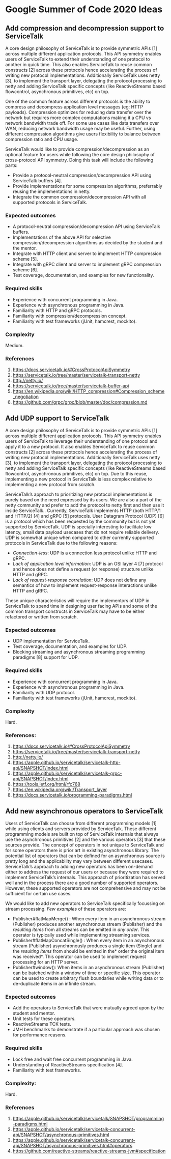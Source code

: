 # Google Summer of Code 2020 Ideas

## Add compression and decompression support to ServiceTalk

A core design philosophy of ServiceTalk is to provide symmetric APIs [1] across multiple different application protocols. This API symmetry enables users of ServiceTalk to extend their understanding of one protocol to another in quick time. This also enables ServiceTalk to reuse common constructs [2] across these protocols hence accelerating the process of writing new protocol implementations. Additionally ServiceTalk uses netty [3], to implement the transport layer, delegating the protocol processing to netty and adding ServiceTalk specific concepts (like ReactiveStreams based flowcontrol, asynchronous primitives, etc) on top.

One of the common feature across different protocols is the ability to compress and decompress application level messages (eg: HTTP payloads). Compression optimizes for reducing data transfer over the network but requires more complex computations making it a CPU vs network bandwidth trade off. For some use cases like data transfers over WAN, reducing network bandwidth usage may be useful. Further, using different compression algorithms give users flexibility to balance between compression ratio and CPU usage.

ServiceTalk would like to provide compression/decompression as an optional feature for users while following the core design philosophy of cross-protocol API symmetry. Doing this task will include the following parts:

* Provide a protocol-neutral compression/decompression API using ServiceTalk buffers [4].
* Provide implementations for some compression algorithms, preferrably reusing the implementations in netty.
* Integrate the common compression/decompression API with all supported protocols in ServiceTalk.


### Expected outcomes

* A protocol-neutral compression/decompression API using ServiceTalk buffers.
* Implementations of the above API for selective compression/decompression algorithms as decided by the student and the mentor.
* Integrate with HTTP client and server to implement HTTP compression scheme [5].
* Integrate with gRPC client and server to implement gRPC compression scheme [6].
* Test coverage, documentation, and examples for new functionality.

### Required skills

* Experience with concurrent programming in Java.
* Experience with asynchronous programming in Java.
* Familiarity with HTTP and gRPC protocols.
* Familiarity with compression/decompression concept.
* Familiarity with test frameworks (jUnit, hamcrest, mockito).

### Complexity
 
Medium.

### References
1. https://docs.servicetalk.io/#CrossProtocolApiSymmetry
2. https://servicetalk.io/tree/master/servicetalk-transport-netty
3. http://netty.io/
4. https://servicetalk.io/tree/master/servicetalk-buffer-api
5. https://en.wikipedia.org/wiki/HTTP_compression#Compression_scheme_negotiation
6. https://github.com/grpc/grpc/blob/master/doc/compression.md


## Add UDP support to ServiceTalk

A core design philosophy of ServiceTalk is to provide symmetric APIs [1] across multiple different application protocols. This API symmetry enables users of ServiceTalk to leverage their understanding of one protocol and apply it to a new protocol. It also enables ServiceTalk to reuse common constructs [2] across these protocols hence accelerating the process of writing new protocol implementations. Additionally ServiceTalk uses netty [3], to implement the transport layer, delegating the protocol processing to netty and adding ServiceTalk specific concepts (like ReactiveStreams based flowcontrol, asynchronous primitives, etc) on top. Due to this reuse, implementing a new protocol in ServiceTalk is less complex relative to implementing a new protocol from scratch.

ServiceTalk’s approach to prioritizing new protocol implementations is purely based on the need expressed by its users. We are also a part of the netty community and prefer to add the protocol to netty first and then use it inside ServiceTalk.. Currently, ServiceTalk implements HTTP (both HTTP/1 and HTTP/2) [4] and gRPC [5] protocols. User Datagram Protocol (UDP) [6] is a protocol which has been requested by the community but is not yet supported by ServiceTalk. UDP is specially interesting to facilitate low latency, small data payload usecases that do not require reliable delivery. UDP is somewhat unique when compared to other currently supported protocols in ServiceTalk due to the following reasons:

* _Connection-less_: UDP is a connection less protocol unlike HTTP and gRPC.
* _Lack of application level information_: UDP is an OSI layer 4 [7] protocol and hence does not define a request (or response) structure unlike HTTP and gRPC.
* _Lack of request-response correlation_: UDP does not define any semantics of how to implement request-response interactions unlike HTTP and gRPC.

These unique characteristics will require the implementors of UDP in ServiceTalk to spend time in designing user facing APIs and some of the common transport constructs in ServiceTalk may have to be either refactored or written from scratch. 

### Expected outcomes

* UDP implementation for ServiceTalk.
* Test coverage, documentation, and examples for UDP.
* Blocking streaming and asynchronous streaming programming paradigms [8] support for UDP.

### Required skills

* Experience with concurrent programming in Java.
* Experience with asynchronous programming in Java.
* Familiarity with UDP protocol.
* Familiarity with test frameworks (jUnit, hamcrest, mockito).

### Complexity

Hard.

### References:
1. https://docs.servicetalk.io/#CrossProtocolApiSymmetry
2. https://servicetalk.io/tree/master/servicetalk-transport-netty
3. http://netty.io/
4. https://apple.github.io/servicetalk/servicetalk-http-api/SNAPSHOT/index.html
5. https://apple.github.io/servicetalk/servicetalk-grpc-api/SNAPSHOT/index.html
6. https://tools.ietf.org/html/rfc768
7. https://en.wikipedia.org/wiki/Transport_layer
8. https://docs.servicetalk.io/programming-paradigms.html


## Add new asynchronous operators to ServiceTalk

Users of ServiceTalk can choose from different programming models [1] while using clients and servers provided by ServiceTalk. These different programming models are built on top of ServiceTalk internals that always use the asynchronous primitives [2] and the various operators [3] that these sources provide. The concept of operators in not unique to ServiceTalk and for some operators there is prior art in existing asynchronous library. The potential list of operators that can be defined for an asynchronous source is pretty long and the applicability may vary between different usecases. ServiceTalk’s approach to adding new operators has been on-demand either to address the request of our users or because they were required to implement ServiceTalk’s internals. This approach of prioritization has served well and in the process there are a good number of supported operators. However, these supported operators are not comprehensive and may not be sufficient for certain use cases. 

We would like to add new operators to ServiceTalk specifically focussing on stream processing. *Few examples* of these operators are:

* Publisher#flatMapMerge() :  When every item in an asynchronous stream (Publisher) produces another asynchronous stream (Publisher) and the *resulting items* from all streams can be emitted in *any order*. This operator is typically used while implementing streaming services.
* Publisher#flatMapConcatSingle() :  When every item in an asynchronous stream (Publisher) asynchronously produces a single item (Single) and the *resulting items* from should be emitted in the* order the original item was received*. This operator can be used to implement request processing for an HTTP server.
* Publisher#window(): When items in an asynchronous stream (Publisher) can be batched within a window of time or specific size. This operator can be used to create arbitrary flush boundaries while writing data or to de-duplicate items in an infinite stream.

### Expected outcomes

* Add the operators to ServiceTalk that were mutually agreed upon by the student and mentor.
* Unit tests for these operators.
* ReactiveStreams TCK tests.
* JMH benchmarks to demonstrate if a particular approach was chosen for performance reasons.

### Required skills

* Lock free and wait free concurrent programming in Java.
* Understanding of ReactiveStreams specification [4].
* Familiarity with test frameworks.

### Complexity:
 
Hard.

### References
1. https://apple.github.io/servicetalk/servicetalk/SNAPSHOT/programming-paradigms.html
2. https://apple.github.io/servicetalk/servicetalk-concurrent-api/SNAPSHOT/asynchronous-primitives.html
3. https://apple.github.io/servicetalk/servicetalk-concurrent-api/SNAPSHOT/asynchronous-primitives.html#operators
4. https://github.com/reactive-streams/reactive-streams-jvm#specification
